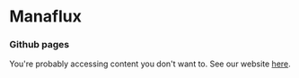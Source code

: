 # Manaflux

### Github pages

You're probably accessing content you don't want to. See our website [here](https://ryzzzen.github.io/manaflux/).

